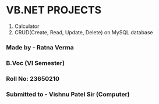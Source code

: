 # VB.NET PROJECTS
1. Calculator
2. CRUD(Create, Read, Update, Delete) on MySQL database

### Made by - Ratna Verma
### B.Voc (VI Semester)
### Roll No: 23650210
### Submitted to - Vishnu Patel Sir (Computer)
